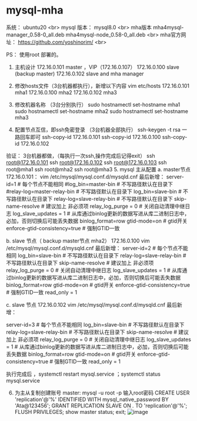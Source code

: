 # mysql-mha

  系统：  ubuntu20 \<br\>
  mysql 版本： mysql8.0 \<br\>
  mha版本 mha4mysql-manager_0.58-0_all.deb   mha4mysql-node_0.58-0_all.deb  \<br\>
  mha官方网址： https://github.com/yoshinorim/  \<br\>


PS： 使用root 部署的。

1. 主机设计
172.16.0.101   master  ，VIP（172.16.0.107）
172.16.0.100   slave (backup master)
172.16.0.102   slave and  mha manager

2. 修改hosts文件（3台机器都执行），新增以下内容
 vim   etc/hosts
172.16.0.101 mha1
172.16.0.100 mha2
172.16.0.102 mha3
3. 修改机器名称 （3台分别执行）
sudo hostnamectl   set-hostname   mha1
sudo hostnamectl   set-hostname   mha2
sudo hostnamectl   set-hostname   mha3
4. 配置节点互信，即ssh免密登录 （3台机器全部执行）
ssh-keygen -t rsa   一路回车即可
ssh-copy-id 172.16.0.101
ssh-copy-id 172.16.0.100
ssh-copy-id 172.16.0.102

验证： 3台机器都做，（每执行一次ssh,操作完成后记得exit）
ssh root@172.16.0.101
ssh root@172.16.0.102
ssh root@172.16.0.103
ssh root@mha1
ssh root@mha2
ssh root@mha3
5. mysql  主从配置
a. master节点 172.16.0.101： vim /etc/mysql/mysql.conf.d/mysqld.cnf  最后新增：
server-id=1                   #  每个节点不能相同
#log_bin=master-bin  # 不写路径默认在目录下
#relay-log=master-relay-bin  # 不写路径默认在目录下
log_bin=slave-bin  # 不写路径默认在目录下
relay-log=slave-relay-bin  # 不写路径默认在目录下
skip-name-resolve              #  建议加上 非必须项
relay_log_purge = 0            #  关闭自动清理中继日志
log_slave_updates = 1          #  从库通过binlog更新的数据写进从库二进制日志中，必加，否则切换后可能丢失数据
binlog_format=row
gtid-mode=on                        # gtid开关
enforce-gtid-consistency=true       # 强制GTID一致

b. slave 节点（ backup master节点 mha2） 172.16.0.100  vim /etc/mysql/mysql.conf.d/mysqld.cnf  最后新增：
server-id=2                  #  每个节点不能相同
log_bin=slave-bin  # 不写路径默认在目录下
relay-log=slave-relay-bin  # 不写路径默认在目录下
skip-name-resolve              #  建议加上 非必须项
relay_log_purge = 0            #  关闭自动清理中继日志
log_slave_updates = 1          #  从库通过binlog更新的数据写进从库二进制日志中，必加，否则切换后可能丢失数据
binlog_format=row
gtid-mode=on                        # gtid开关
enforce-gtid-consistency=true       # 强制GTID一致
read_only = 1

c. slave 节点 172.16.0.102  vim /etc/mysql/mysql.conf.d/mysqld.cnf  最后新增：

server-id=3                  #  每个节点不能相同
log_bin=slave-bin  # 不写路径默认在目录下
relay-log=slave-relay-bin  # 不写路径默认在目录下
skip-name-resolve              #  建议加上 非必须项
relay_log_purge = 0            #  关闭自动清理中继日志
log_slave_updates = 1          #  从库通过binlog更新的数据写进从库二进制日志中，必加，否则切换后可能丢失数据
binlog_format=row
gtid-mode=on                        # gtid开关
enforce-gtid-consistency=true       # 强制GTID一致
read_only = 1

执行完成后 ，systemctl restart  mysql.service  ；systemctl status  mysql.service

6. 为主从复制创建账号
   master: 
mysql -u root -p  输入root密码
CREATE USER 'replication'@'%' IDENTIFIED WITH mysql_native_password BY 'Ata@123456';
GRANT REPLICATION SLAVE ON *.* TO 'replication'@'%';
FLUSH PRIVILEGES;
show  master  status;
exit;
![image](https://github.com/sky1230/mysql-mha/assets/8722731/322667c6-59b0-428a-8288-47241895125f)

